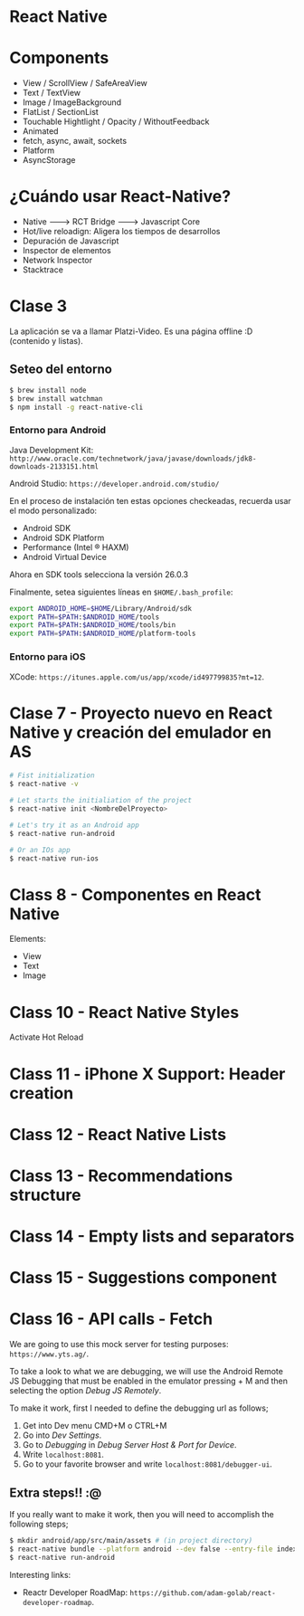 React Native
============

# Components

* View / ScrollView / SafeAreaView
* Text / TextView
* Image / ImageBackground
* FlatList / SectionList
* Touchable Hightlight / Opacity / WithoutFeedback
* Animated 
* fetch, async, await, sockets
* Platform 
* AsyncStorage

# ¿Cuándo usar React-Native?

* Native ---> RCT Bridge ---> Javascript Core
* Hot/live reloadign: Aligera los tiempos de desarrollos
* Depuración de Javascript
* Inspector de elementos
* Network Inspector
* Stacktrace

# Clase 3

La aplicación se va a llamar Platzi-Video. Es una página offline :D (contenido y listas).

## Seteo del entorno

```bash
$ brew install node
$ brew install watchman
$ npm install -g react-native-cli
```

### Entorno para Android

Java Development Kit: `http://www.oracle.com/technetwork/java/javase/downloads/jdk8-downloads-2133151.html`

Android Studio: `https://developer.android.com/studio/`

En el proceso de instalación ten estas opciones checkeadas, recuerda usar el modo personalizado:

* Android SDK
* Android SDK Platform
* Performance (Intel ® HAXM)
* Android Virtual Device

Ahora en SDK tools selecciona la versión 26.0.3

Finalmente, setea siguientes líneas en `$HOME/.bash_profile`:

```bash
export ANDROID_HOME=$HOME/Library/Android/sdk
export PATH=$PATH:$ANDROID_HOME/tools
export PATH=$PATH:$ANDROID_HOME/tools/bin
export PATH=$PATH:$ANDROID_HOME/platform-tools
```

### Entorno para iOS

XCode: `https://itunes.apple.com/us/app/xcode/id497799835?mt=12`.

# Clase 7 - Proyecto nuevo en React Native y creación del emulador en AS

```bash
# Fist initialization
$ react-native -v

# Let starts the initialiation of the project
$ react-native init <NombreDelProyecto>

# Let's try it as an Android app
$ react-native run-android

# Or an IOs app
$ react-native run-ios
```

# Class 8 - Componentes en React Native

Elements: 
* View
* Text
* Image

# Class 10 - React Native Styles

Activate Hot Reload

# Class 11 - iPhone X Support: Header creation

# Class 12 - React Native Lists

# Class 13 - Recommendations structure

# Class 14 - Empty lists and separators

# Class 15 - Suggestions component

# Class 16 - API calls - Fetch

We are going to use this mock server for testing purposes: `https://www.yts.ag/`.

To take a look to what we are debugging, we will use the Android Remote JS Debugging that must be enabled in the emulator pressing <COMMAND> + M and then selecting the option *Debug JS Remotely*.

To make it work, first I needed to define the debugging url as follows;

1. Get into Dev menu CMD+M o CTRL+M
2. Go into *Dev Settings*.
3. Go to *Debugging* in *Debug Server Host & Port for Device*.
4. Write `localhost:8081`.
5. Go to your favorite browser and write `localhost:8081/debugger-ui`.

## Extra steps!! :@

If you really want to make it work, then you will need to accomplish the following steps;
```bash
$ mkdir android/app/src/main/assets # (in project directory)
$ react-native bundle --platform android --dev false --entry-file index.js --bundle-output android/app/src/main/assets/index.android.bundle --assets-dest android/app/src/main/res
$ react-native run-android
```


Interesting links:
* Reactr Developer RoadMap: `https://github.com/adam-golab/react-developer-roadmap`.